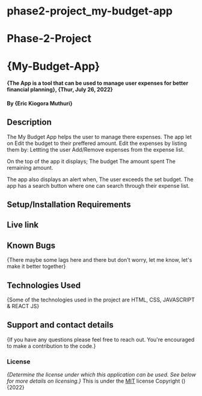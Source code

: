 # phase2-project_my-budget-app

# Phase-2-Project
# {My-Budget-App}
#### {The App is a tool that can be used to manage user expenses for better financial planning}, {Thur, July 26, 2022}
#### By **{Eric Kiogora Muthuri}**
## Description

The My Budget App helps the user to manage there expenses.
The app let on Edit the budget to their preffered amount.
Edit the expenses by listing them by:
Lettting the user Add/Remove expenses from the expense list.

On the top of the app it displays; The budget
                                   The amount spent 
                                   The remaining amount.

The app also displays an alert when, The user exceeds the set budget.
The app has a search button where one can search through their expense list.

## Setup/Installation Requirements
## Live link
## Known Bugs
{There maybe some lags here and there but don't worry, let me know, let's make it better together}
## Technologies Used
{Some of the technologies used in the project are HTML, CSS, JAVASCRIPT & REACT JS}
## Support and contact details
{If you have any questions please feel free to reach out. You're encouraged to make a contribution to the code.}
### License
*{Determine the license under which this application can be used.  See below for more details on licensing.}*
This is under the [MIT](LICENSE) license
Copyright () {2022} 